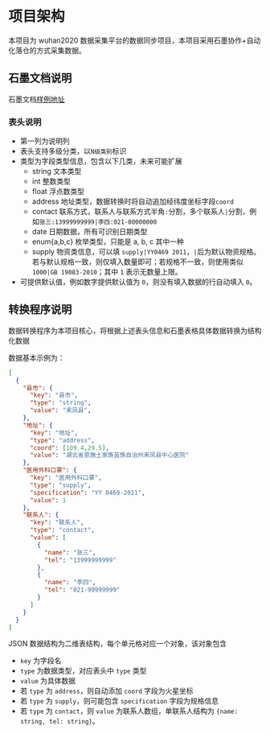 # 项目架构

本项目为 wuhan2020 数据采集平台的数据同步项目，本项目采用石墨协作+自动化落仓的方式采集数据。

## 石墨文档说明

石墨文档[样例地址](https://shimo.im/sheets/QKpGQyPHKgcv9CjQ/MODOC/)

### 表头说明

- 第一列为说明列
- 表头支持多级分类，以`N级类别`标识
- 类型为字段类型信息，包含以下几类，未来可能扩展
  - string 文本类型
  - int 整数类型
  - float 浮点数类型
  - address 地址类型，数据转换时将自动追加经纬度坐标字段`coord`
  - contact 联系方式，联系人与联系方式半角`:`分割，多个联系人`|`分割，例如`张三:13999999999|李四:021-00000000`
  - date 日期数据，所有可识别日期类型
  - enum{a,b,c} 枚举类型，只能是 a, b, c 其中一种
  - supply 物资类信息，可以填 `supply|YY0469 2011`，`|`后为默认物资规格。若与默认规格一致，则仅填入数量即可；若规格不一致，则使用类似`1000|GB 19083-2010`；其中 `1` 表示无数量上限。
- 可提供默认值，例如数字提供默认值为 `0`，则没有填入数据的行自动填入 `0`。

## 转换程序说明

数据转换程序为本项目核心，将根据上述表头信息和石墨表格具体数据转换为结构化数据

数据基本示例为：

```json
[
  {
    "县市": {
      "key": "县市",
      "type": "string",
      "value": "来凤县",
    },
    "地址": {
      "key": "地址",
      "type": "address",
      "coord": [109.4,29.5],
      "value": "湖北省恩施土家族苗族自治州来凤县中心医院"
    },
    "医用外科口罩": {
      "key": "医用外科口罩",
      "type": "supply",
      "specification": "YY 0469-2011",
      "value": 1
    },
    "联系人": {
      "key": "联系人",
      "type": "contact",
      "value": [
        {
          "name": "张三",
          "tel": "13999999999"
        },
        {
          "name": "李四",
          "tel": "021-99999999"
        }
      ]
    }
  }
]
```

JSON 数据结构为二维表结构，每个单元格对应一个对象，该对象包含
- `key` 为字段名
- `type` 为数据类型，对应表头中 `type` 类型
- `value` 为具体数据
- 若 `type` 为 `address`，则自动添加 `coord` 字段为火星坐标
- 若 `type` 为 `supply`，则可能包含 `specification` 字段为规格信息
- 若 `type` 为 `contact`，则 `value` 为联系人数组，单联系人结构为 `{name: string, tel: string}`。
